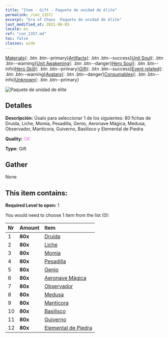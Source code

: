 ```yaml
---
title: "Item - Gift - Paquete de unidad de élite"
permalink: /con_1357/
excerpt: "Era of Chaos  Paquete de unidad de élite"
last_modified_at: 2021-06-03
locale: es
ref: "con_1357.md"
toc: false
classes: wide
---
```

 [Materials](/ItemsES/){: .btn .btn--primary}[Artifacts](/ItemsES/Artifacts/){: .btn .btn--success}[Unit Soul](/ItemsES/UnitSoul/){: .btn .btn--warning}[Unit Awakening](/ItemsES/UnitAwakening/){: .btn .btn--danger}[Hero Soul](/ItemsES/HeroSoul/){: .btn .btn--info}[Hero Skill](/ItemsES/HeroSkill/){: .btn .btn--primary}[Gift](/ItemsES/Gift/){: .btn .btn--success}[Event related](/ItemsES/Events/){: .btn .btn--warning}[Avatars](/ItemsES/Avatars/){: .btn .btn--danger}[Consumables](/ItemsES/Consumables/){: .btn .btn--info}[Unknown](/ItemsES/Unknown/){: .btn .btn--primary}

 ![Paquete de unidad de élite](/images/t/i_907054.png)

## Detalles
 **Descripción:** Úsalo para seleccionar 1 de los siguientes: 80 fichas de Druida, Liche, Momia, Pesadilla, Genio, Aeronave Mágica, Medusa, Observador, Mantícora, Guiverno, Basilisco y Elemental de Piedra

 **Quality:** <span style="color: #DA70D6">OK</span>

 **Type:** Gift

## Gather

  None

## This item contains:

 **Required Level to open:** 1

 You would need to choose 1 item from the list (0):

  | Nr | Amount |     Item    |
  |:---|:-------|:------------|
  | 1 |  **80x** | [Druida](/ItemsES/unt_206/) |  | 
  | 2 |  **80x** | [Liche](/ItemsES/unt_212/) |  | 
  | 3 |  **80x** | [Momia](/ItemsES/unt_215/) |  | 
  | 4 |  **80x** | [Pesadilla](/ItemsES/unt_233/) |  | 
  | 5 |  **80x** | [Genio](/ItemsES/unt_239/) |  | 
  | 6 |  **80x** | [Aeronave Mágica](/ItemsES/unt_242/) |  | 
  | 7 |  **80x** | [Observador](/ItemsES/unt_246/) |  | 
  | 8 |  **80x** | [Medusa](/ItemsES/unt_247/) |  | 
  | 9 |  **80x** | [Mantícora](/ItemsES/unt_249/) |  | 
  | 10 |  **80x** | [Basilisco](/ItemsES/unt_256/) |  | 
  | 11 |  **80x** | [Guiverno](/ItemsES/unt_258/) |  | 
  | 12 |  **80x** | [Elemental de Piedra](/ItemsES/unt_266/) |  | 
